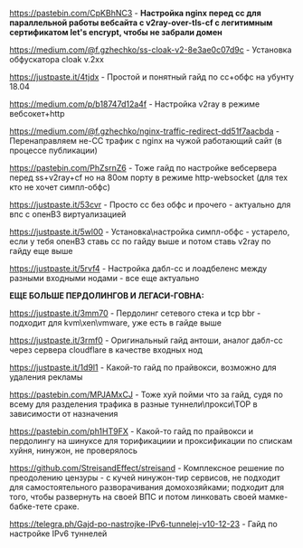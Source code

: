 

https://pastebin.com/CpKBhNC3 - **Настройка nginx перед cc для параллельной работы вебсайта с v2ray-over-tls-cf с легитимным сертификатом let's encrypt, чтобы не забрали домен**

https://medium.com/@f.gzhechko/ss-cloak-v2-8e3ae0c07d9c - Установка обфускатора cloak v.2xx

https://justpaste.it/4tjdx - Простой и понятный гайд по сс+обфс на убунту 18.04

https://medium.com/p/b18747d12a4f - Настройка v2ray в режиме вебсокет+http

https://medium.com/@f.gzhechko/nginx-traffic-redirect-dd51f7aacbda - Перенаправляем не-СС трафик с nginx на чужой работающий сайт (в процессе публикации)

https://pastebin.com/PhZsrnZ6 - Тоже гайд по настройке вебсервера перед ss+v2ray+cf но на 80ом порту в режиме http-websocket (для тех кто не хочет симпл-обфс)

https://justpaste.it/53cvr - Просто сс без обфс и прочего - актуально для впс с опенВЗ виртуализацией

https://justpaste.it/5wl00 - Установка\настройка симпл-обфс - устарело, если у тебя опенВЗ ставь сс по гайду выше и потом ставь v2ray по гайду еще выше

https://justpaste.it/5rvf4 - Настройка дабл-сс и лоадбеленс между разными входными нодами - все еще актуально




**ЕЩЕ БОЛЬШЕ ПЕРДОЛИНГОВ И ЛЕГАСИ-ГОВНА:**

https://justpaste.it/3mm70 - Пердолинг сетевого стека и tcp bbr - подходит для kvm\xen\vmware, уже есть в гайде выше

https://justpaste.it/3rmf0 - Оригинальный гайд антоши, аналог дабл-сс через сервера cloudflare в качестве входных нод

https://justpaste.it/1d9l1 - Какой-то гайд по прайвокси, возможно для удаления рекламы

https://pastebin.com/MPJAMxCJ - Тоже хуй пойми что за гайд, судя по всему для разделения трафика в разные туннели\прокси\ТОР в зависимости от назначения

https://pastebin.com/ph1HT9FX - Какой-то гайд по прайвокси и пердолингу на шинуксе для торификациии и проксификации по спискам хуйня, нинужон, не проверялось

https://github.com/StreisandEffect/streisand - Комплексное решение по преодолению цензуры - с кучей нинужон-тир сервисов, не подходит для самостоятельного разворачивания домохозяйками; подходит для того, чтобы развернуть на своей ВПС и потом линковать своей мамке-бабке-тете сраке.

https://telegra.ph/Gajd-po-nastrojke-IPv6-tunnelej-v10-12-23 - Гайд по настройке IPv6 туннелей
